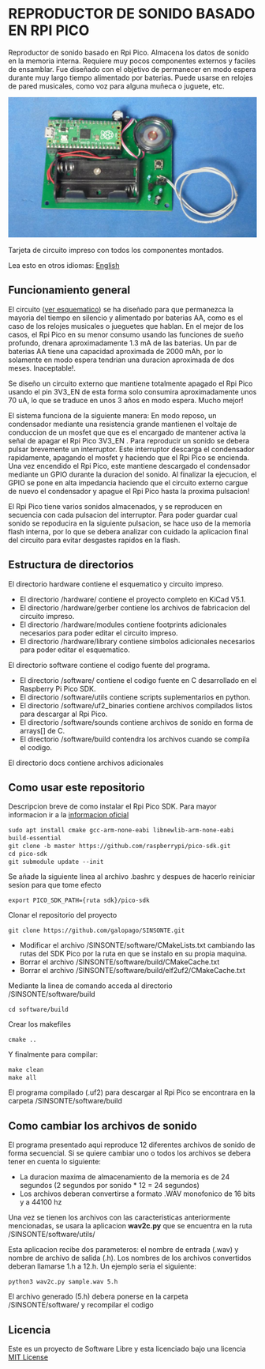 # REPRODUCTOR DE SONIDO BASADO EN RPI PICO

Reproductor de sonido basado en Rpi Pico. Almacena los datos de sonido en la memoria interna. Requiere muy pocos componentes externos y faciles de ensamblar. Fue diseñado con el objetivo de permanecer en modo espera durante muy largo tiempo alimentado por baterias. Puede usarse en relojes de pared musicales, como voz para alguna muñeca o juguete, etc.

![TARJETA](sinsonte.jpg)

Tarjeta de circuito impreso con todos los componentes montados.

Lea esto en otros idiomas: [English](../README.md)

## Funcionamiento general

El circuito ([ver esquematico](../docs/schematic.pdf)) se ha diseñado para que permanezca la mayoria del tiempo en silencio y alimentado por baterias AA, como es el caso de los relojes musicales o jueguetes que hablan. En el mejor de los casos, el Rpi Pico en su menor consumo usando las funciones de sueño profundo, drenara aproximadamente 1.3 mA de las baterias. Un par de baterias AA tiene una capacidad aproximada de 2000 mAh, por lo solamente en modo espera tendrian una duracion aproximada de dos meses. Inaceptable!.

Se diseño un circuito externo que mantiene totalmente apagado el Rpi Pico usando el pin 3V3_EN de esta forma solo consumira aproximadamente unos 70 uA, lo que se traduce en unos 3 años en modo espera. Mucho mejor!

El sistema funciona de la siguiente manera: En modo reposo, un condensador mediante una resistencia grande mantienen el voltaje de conduccion de un mosfet que que es el encargado de mantener activa la señal de apagar el Rpi Pico 3V3_EN . Para reproducir un sonido se debera pulsar brevemente un interruptor. Este interruptor descarga el condensador rapidamente, apagando el mosfet y haciendo que el Rpi Pico se encienda. Una vez encendido el Rpi Pico, este mantiene descargado el condensador mediante un GPIO durante la duracion del sonido. Al finalizar la ejecucion, el GPIO se pone en alta impedancia haciendo que el circuito externo cargue de nuevo el condensador y apague el Rpi Pico hasta la proxima pulsacion!

El Rpi Pico tiene varios sonidos almacenados, y se reproducen en secuencia con cada pulsacion del interruptor. Para poder guardar cual sonido se repoducira en la siguiente pulsacion, se hace uso de la memoria flash interna, por lo que se debera analizar con cuidado la aplicacion final del circuito para evitar desgastes rapidos en la flash.


## Estructura de directorios

El directorio hardware contiene el esquematico y circuito impreso.
* El directorio /hardware/ contiene el proyecto completo en KiCad V5.1.
* El directorio /hardware/gerber contiene los archivos de fabricacion del circuito impreso.
* El directorio /hardware/modules contiene footprints adicionales necesarios para poder editar el circuito impreso.
* El directorio /hardware/library contiene simbolos adicionales necesarios para poder editar el esquematico.

El directorio software contiene el codigo fuente del programa.
* El directorio /software/ contiene el codigo fuente en C desarrollado en el Raspberry Pi Pico SDK.
* El directorio /software/utils contiene scripts suplementarios en python.
* El directorio /software/uf2_binaries contiene archivos compilados listos para descargar al Rpi Pico.
* El directorio /software/sounds contiene archivos de sonido en forma de arrays[] de C.
* El directorio /software/build contendra los archivos cuando se compila el codigo.

El directorio docs contiene archivos adicionales

## Como usar este repositorio

Descripcion breve de como instalar el Rpi Pico SDK. Para mayor informacion ir a la [informacion oficial](https://github.com/raspberrypi/pico-sdk)
~~~
sudo apt install cmake gcc-arm-none-eabi libnewlib-arm-none-eabi build-essential
git clone -b master https://github.com/raspberrypi/pico-sdk.git
cd pico-sdk
git submodule update --init
~~~
Se añade la siguiente linea al archivo .bashrc y despues de hacerlo reiniciar sesion para que tome efecto
~~~
export PICO_SDK_PATH={ruta sdk}/pico-sdk
~~~
Clonar el repositorio del proyecto
~~~
git clone https://github.com/galopago/SINSONTE.git
~~~
* Modificar el archivo /SINSONTE/software/CMakeLists.txt cambiando las rutas del SDK Pico por la ruta en que se instalo en su propia maquina.
* Borrar el archivo /SINSONTE/software/build/CMakeCache.txt
* Borrar el archivo /SINSONTE/software/build/elf2uf2/CMakeCache.txt

Mediante la linea de comando acceda al directorio /SINSONTE/software/build
~~~
cd software/build
~~~
Crear los makefiles
~~~
cmake ..
~~~
Y finalmente para compilar:
~~~
make clean
make all
~~~
El programa compilado (.uf2) para descargar al Rpi Pico se encontrara en la carpeta /SINSONTE/software/build


## Como cambiar los archivos de sonido

El programa presentado aqui reproduce 12 diferentes archivos de sonido de forma secuencial. Si se quiere cambiar uno o todos los archivos se debera tener en cuenta lo siguiente:

* La duracion maxima de almacenamiento de la memoria es de 24 segundos (2 segundos por sonido * 12 = 24 segundos)
* Los archivos deberan convertirse a formato .WAV monofonico de 16 bits y a 44100 hz


Una vez se tienen los archivos con las caracteristicas anteriormente mencionadas, se usara la aplicacion **wav2c.py** que se encuentra en la ruta /SINSONTE/software/utils/

Esta aplicacion recibe dos parameteros: el nombre de entrada (.wav) y nombre de archivo de salida (.h). Los nombres de los archivos convertidos deberan llamarse 1.h a 12.h. Un ejemplo seria el siguiente:

~~~
python3 wav2c.py sample.wav 5.h
~~~

El archivo generado (5.h) debera ponerse en la carpeta /SINSONTE/software/ y recompilar el codigo


## Licencia
Este es un proyecto de Software Libre y esta licenciado bajo una licencia [MIT License](https://spdx.org/licenses/MIT.html)

